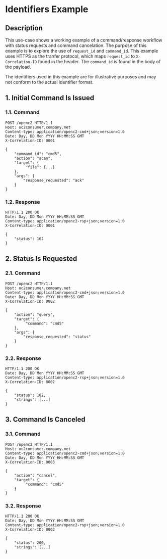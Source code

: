 # Identifiers Example

## Description
This use-case shows a working example of a command/response workflow with status requests and command cancelation. The purpose of this example is to explore the use of `request_id` and `command_id`. This example uses HTTPS as the tranfer protocol, which maps `request_id` to `X-Correlation-ID` found in the header. The `command_id` is found in the body of the payload.

The identifiers used in this example are for illustrative purposes and may not conform to the actual identifier format.

## 1. Initial Command Is Issued
### 1.1. Command
```
POST /openc2 HTTP/1.1
Host: oc2consumer.company.net
Content-type: application/openc2-cmd+json;version=1.0
Date: Day, DD Mon YYYY HH:MM:SS GMT
X-Correlation-ID: 0001

{	
    "command_id": "cmd5",
    "action": "scan",
    "target": {
         "file": {...}
    },
    "args": {
        "response_requested": "ack"
    }
}
```

### 1.2. Response
```
HTTP/1.1 200 OK
Date: Day, DD Mon YYYY HH:MM:SS GMT
Content-type: application/openc2-rsp+json;version=1.0
X-Correlation-ID: 0001

{	
    "status": 102
}
```

## 2. Status Is Requested
### 2.1. Command
```
POST /openc2 HTTP/1.1
Host: oc2consumer.company.net
Content-type: application/openc2-cmd+json;version=1.0
Date: Day, DD Mon YYYY HH:MM:SS GMT
X-Correlation-ID: 0002

{	
    "action": "query",
    "target": {
         "command": "cmd5"
    },
    "args": {
        "response_requested": "status"
    }
}
```

### 2.2. Response
```
HTTP/1.1 200 OK
Date: Day, DD Mon YYYY HH:MM:SS GMT
Content-type: application/openc2-rsp+json;version=1.0
X-Correlation-ID: 0002

{	
    "status": 102,
    "strings": [...]
}
```

## 3. Command Is Canceled
### 3.1. Command
```
POST /openc2 HTTP/1.1
Host: oc2consumer.company.net
Content-type: application/openc2-cmd+json;version=1.0
Date: Day, DD Mon YYYY HH:MM:SS GMT
X-Correlation-ID: 0003

{	
    "action": "cancel",
    "target": {
         "command": "cmd5"
    }
}
```

### 3.2. Response
```
HTTP/1.1 200 OK
Date: Day, DD Mon YYYY HH:MM:SS GMT
Content-type: application/openc2-rsp+json;version=1.0
X-Correlation-ID: 0003

{	
    "status": 200,
    "strings": [...]
}
```
